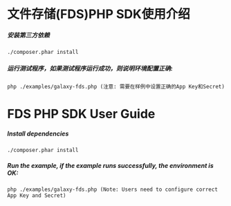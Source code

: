 文件存储(FDS)PHP SDK使用介绍
=============================
##### 安装第三方依赖

    ./composer.phar install

##### 运行测试程序，如果测试程序运行成功，则说明环境配置正确:

    php ./examples/galaxy-fds.php (注意: 需要在样例中设置正确的App Key和Secret)


FDS PHP SDK User Guide
========================
##### Install dependencies

    ./composer.phar install

##### Run the example, if the example runs successfully, the environment is OK:

    php ./examples/galaxy-fds.php (Note: Users need to configure correct App Key and Secret)
